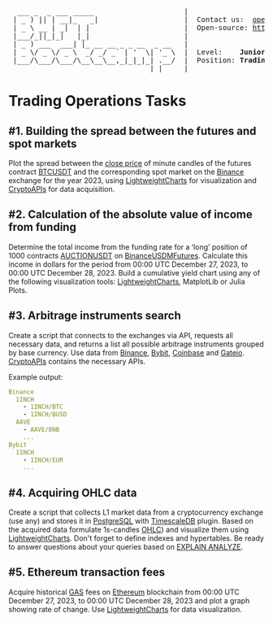 <pre>
  ___ _  _ ___ _____                     |
 | _ ) || | __|_   _|                    |  Contact us:  <a href= "mailto: opensource@bhftbootcamp.com">opensource@bhftbootcamp.com</a>
 | _ \ __ | _|  | |                      |  Open-source: <a href="https://github.com/bhftbootcamp">https://github.com/bhftbootcamp</a>
 |___/_||_|_|   |_|                      |
 | _ ) ___  ___| |_ __ __ _ _ __  _ __   |  
 | _ \/ _ \/ _ \  _/ _/ _` | '  \| '_ \  |  Level:    <b>Junior</b>
 |___/\___/\___/\__\__\__,_|_|_|_| .__/  |  Position: <b>TradingOps Analyst</b>
                                 |_|     |
</pre>

# Trading Operations Tasks

## #1. Building the spread between the futures and spot markets

Plot the spread between the [close price](https://en.wikipedia.org/wiki/Open-high-low-close_chart) of minute candles of the futures contract [BTCUSDT](https://www.binance.com/en/futures/BTCUSDT) and the corresponding spot market on the [Binance](https://www.binance.com/en) exchange for the year 2023, using [LightweightCharts](https://github.com/bhftbootcamp/LightweightCharts.jl) for visualization and [CryptoAPIs](https://github.com/bhftbootcamp/CryptoAPIs.jl) for data acquisition.

## #2. Calculation of the absolute value of income from funding

Determine the total income from the funding rate for a ‘long’ position of 1000 contracts [AUCTIONUSDT](https://www.binance.com/en/futures/AUCTIONUSDT) on [BinanceUSDMFutures](https://www.binance.com/en/futures/home). Calculate this income in dollars for the period from 00:00 UTC December 27, 2023, to 00:00 UTC December 28, 2023. Build a cumulative yield chart using any of the following visualization tools: [LightweightCharts](https://github.com/bhftbootcamp/LightweightCharts.jl), MatplotLib or Julia Plots.

## #3. Arbitrage instruments search

Create a script that connects to the exchanges via API, requests all necessary data, and returns a list all possible arbitrage instruments grouped by base currency. Use data from [Binance](https://www.binance.com/en), [Bybit](https://www.bybit.com/en/), [Coinbase](https://www.coinbase.com/) and [Gateio](https://www.gate.io). [CryptoAPIs](https://github.com/bhftbootcamp/CryptoAPIs.jl) contains the necessary APIs.

Example output:

```yaml
Binance
  1INCH
    - 1INCH/BTC
    - 1INCH/BUSD
  AAVE
    - AAVE/BNB
    ...
Bybit
  1INCH
    - 1INCH/EUR
    ...
```

## #4. Acquiring OHLC data

Create a script that collects L1 market data from a cryptocurrency exchange (use any) and stores it in [PostgreSQL](https://en.wikipedia.org/wiki/PostgreSQL) with [TimescaleDB](https://www.timescale.com/) plugin. Based on the acquired data formulate 1s-candles [OHLC](https://en.wikipedia.org/wiki/Open-high-low-close_chart)) and visualize them using [LightweightCharts](https://github.com/bhftbootcamp/LightweightCharts.jl). Don't forget to define indexes and hypertables. Be ready to answer questions about your queries based on [EXPLAIN ANALYZE](https://www.postgresql.org/docs/current/sql-explain.html).

## #5. Ethereum transaction fees

Acquire historical [GAS](https://ethereum.org/en/developers/docs/gas/) fees on [Ethereum](https://ethereum.org/en/) blockchain from 00:00 UTC December 27, 2023, to 00:00 UTC December 28, 2023 and plot a graph showing rate of change. Use [LightweightCharts](https://github.com/bhftbootcamp/LightweightCharts.jl) for data visualization.
